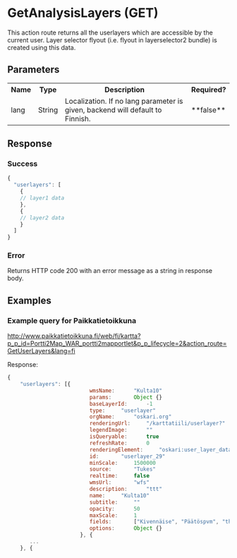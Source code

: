 # GetAnalysisLayers (GET)
This action route returns all the userlayers which are accessible by the current user. Layer selector flyout (i.e. flyout in layerselector2 bundle) is created using this data.

## Parameters
<table>
  <tr>
    <th>Name</th>
    <th>Type</th>
    <th>Description</th>
    <th>Required?</th>
  </tr>
  <tr>
    <td>lang</td>
    <td>String</td>
    <td>Localization. If no lang parameter is given, backend will default to Finnish.</td>
    <td>**false**</td>
  </tr>
</table>

## Response

### Success
```javascript
{
  "userlayers": [
    {
    // layer1 data
    },
    {
    // layer2 data
    }
  ]
}
```

### Error
Returns HTTP code 200 with an error message as a string in response body.


## Examples

### Example query for Paikkatietoikkuna
http://www.paikkatietoikkuna.fi/web/fi/kartta?p_p_id=Portti2Map_WAR_portti2mapportlet&p_p_lifecycle=2&action_route=GetUserLayers&lang=fi

Response:
```javascript
{
    "userlayers": [{
                          wmsName:   	"Kulta10"
                          params:   	Object {}
                          baseLayerId:   	-1
                          type:   	"userlayer"
                          orgName:   	"oskari.org"
                          renderingUrl:   	"/karttatiili/userlayer?"
                          legendImage:   	""
                          isQueryable:   	true
                          refreshRate:   	0
                          renderingElement:   	"oskari:user_layer_data_style"
                          id:   	"userlayer_29"
                          minScale:   	1500000
                          source:   	"Tukes"
                          realtime:   	false
                          wmsUrl:   	"wfs"
                          description:   	"ttt"
                          name:   	"Kulta10"
                          subtitle:   	""
                          opacity:   	50
                          maxScale:   	1
                          fields:   	["Kivennäise", "Päätöspvm", "the_geom", 4 more...]
                          options:   	Object {}
                       }, {
       ...
    }, {
